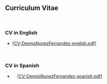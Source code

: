 <h2>Curriculum Vitae</h2>
<br/>
<h3>CV in English</h3>
<ul> 
<li>
[<a href="CV-DennisNunezFernandez-english.pdf">CV-DennisNunezFernandez-english.pdf</a>]
</li>
</ul>
<br/>
<h3>CV in Spanish</h3>
<ul> 
<li>
&nbsp &nbsp [<a href="CV-DennisNunezFernandez-spanish.pdf">CV-DennisNunezFernandez-spanish.pdf</a>]
</li>
</ul>
<br/>
